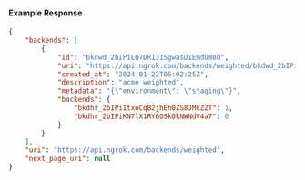<!-- Code generated for API Clients. DO NOT EDIT. -->

#### Example Response

```json
{
	"backends": [
		{
			"id": "bkdwd_2bIPiLQ7DR131SgwasD1EmdUm8d",
			"uri": "https://api.ngrok.com/backends/weighted/bkdwd_2bIPiLQ7DR131SgwasD1EmdUm8d",
			"created_at": "2024-01-22T05:02:25Z",
			"description": "acme weighted",
			"metadata": "{\"environment\": \"staging\"}",
			"backends": {
				"bkdhr_2bIPiItxoCqB2jhEh0ZS8JMkZZT": 1,
				"bkdhr_2bIPiKN7lX1RY6OSk0kNWNdV4a7": 0
			}
		}
	],
	"uri": "https://api.ngrok.com/backends/weighted",
	"next_page_uri": null
}
```
